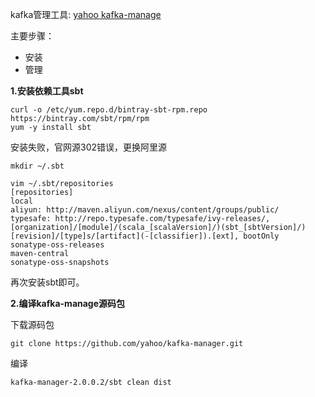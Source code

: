 kafka管理工具: [yahoo kafka-manage](https://github.com/yahoo/kafka-manager)

主要步骤：
- 安装
- 管理

**1.安装依赖工具sbt**
```
curl -o /etc/yum.repo.d/bintray-sbt-rpm.repo https://bintray.com/sbt/rpm/rpm
yum -y install sbt
```  

安装失败，官网源302错误，更换阿里源  
```
mkdir ~/.sbt

vim ~/.sbt/repositories
[repositories]
local
aliyun: http://maven.aliyun.com/nexus/content/groups/public/
typesafe: http://repo.typesafe.com/typesafe/ivy-releases/, [organization]/[module]/(scala_[scalaVersion]/)(sbt_[sbtVersion]/)[revision]/[type]s/[artifact](-[classifier]).[ext], bootOnly
sonatype-oss-releases
maven-central
sonatype-oss-snapshots
```  

再次安装sbt即可。  

**2.编译kafka-manage源码包**  

下载源码包
```
git clone https://github.com/yahoo/kafka-manager.git
```  

编译
```
kafka-manager-2.0.0.2/sbt clean dist
```
